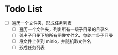 # Todo List

- [ ] 遍历一个文件夹，形成任务列表
  - [ ] 遍历一个文件夹，列出所有一级子目录的目录名
  - [ ] 列出子目录下的所有图像文件名，忽略二级子目录
  - [ ] 将文件上传到 minio，并随机取文件名
  - [ ] 形成任务列表